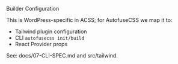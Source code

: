 Builder Configuration

This is WordPress-specific in ACSS; for AutofuseCSS we map it to:
- Tailwind plugin configuration
- CLI `autofusecss init/build`
- React Provider props

See: docs/07-CLI-SPEC.md and src/tailwind.

